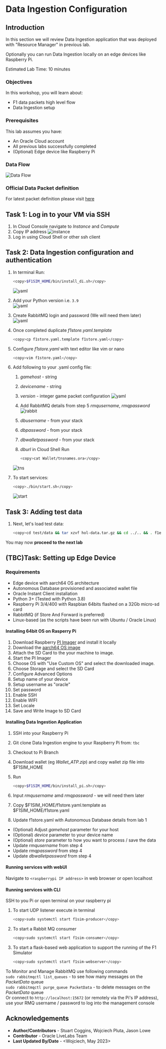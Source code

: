 # Data Ingestion Configuration

## Introduction

In this section we will review Data Ingestion application that was deployed with "Resource Manager" in previous lab.

Optionally you can run Data Ingestion locally on an edge devices like Raspberry Pi.

Estimated Lab Time: 10 minutes

### Objectives

In this workshop, you will learn about:

* F1 data packets high level flow
* Data Ingestion setup

### Prerequisites

This lab assumes you have:

* An Oracle Cloud account
* All previous labs successfully completed
* (Optional) Edge device like Raspberry Pi

### Data Flow

![Data Flow](images/flow.png)  

### Official Data Packet definition

For latest packet definition please visit [here](https://racinggames.gg/f1/f1-22-update-117-patch-notes/)

## Task 1: Log in to your VM via SSH

1. In Cloud Console navigate to _Instance_ and _Compute_
2. Copy IP address
   ![instance](images/instance.png)  
3. Log in using Cloud Shell or other ssh client

## Task 2: Data Ingestion configuration and authentication

1. In terminal Run:  

      ```bash
      <copy>$F1SIM_HOME/bin/install_di.sh</copy>
      ```

    ![yaml](images/install.gif)

2. Add your Python version i.e. `3.9`  
   ![yaml](images/python.gif)  
3. Create RabbitMQ login and password (We will need them later)  
   ![yaml](images/messaging.gif)
4. Once completed duplicate _f1store.yaml.template_

      ```bash
      <copy>cp f1store.yaml.template f1store.yaml</copy>
      ```

5. Configure _f1store.yaml_ with text editor like vim or nano  

      ```bash
      <copy>vim f1store.yaml</copy>
      ```

6. Add following to your .yaml config file:
   1. _gamehost_ - string
   2. _devicename_ - string
   3. _version_ - integer game packet configuration
    ![yaml](images/yaml.gif)  
   4. Add RabbitMQ details from step 5 _rmqusername_, _rmqpassword_
    ![rabbit](images/rabbit.gif)  
   5. _dbusername_ - from your stack
   6. _dbpassword_ - from your stack
   7. _dbwalletpassword_ - from your stack
   8. _dburl_ in Cloud Shell Run

      ```bash
      <copy>cat Wallet/tnsnames.ora</copy>
      ```

    ![tns](images/tns.png)

7. To start services:

      ```bash
      <copy>./bin/start.sh</copy>
      ```

   ![start](images/start.png)  

## Task 3: Adding test data

1. Next, let's load test data:

      ```bash
      <copy>cd test/data && tar xzvf hol-data.tar.gz && cd ../.. && . f1env.sh && python3.9 test/main.py localhost test/data/miami</copy>
      ```

You may now **proceed to the next lab**

## (TBC)Task: Setting up Edge Device

### Requirements

* Edge device with aarch64 OS architecture
* Autonomous Database provisioned and associated wallet file
* Oracle Instant Client installation
* Python 3+ (Tested with Python 3.8)
* Raspberry Pi 3/4/400 with Raspbian 64bits flashed on a 32Gb micro-sd card
* RabbitMQ (if Store And Forward is preferred)
* Linux-based (as the scripts have been run with Ubuntu / Oracle Linux)

#### Installing 64bit OS on Rasperry Pi

   1. Download Raspberry  [PI Imager](https://www.raspberrypi.com/software/) and install it locally 
   1. Download the [aarch64 OS image](https://downloads.raspberrypi.org/raspios_arm64/images/raspios_arm64-2022-09-26/2022-09-22-raspios-bullseye-arm64.img.xz)
   1. Attach the SD Card to the your machine to image.
   1. Start the PI Imager
   1. Choose OS with "Use Custom OS" and select the downloaded image.
   1. Choose Storage and select the SD Card
   1. Configure Advanced Options
   1. Setup name of your device
   1. Setup username as "oracle"
   1. Set password
   1. Enable SSH
   1. Enable WIFI
   1. Set Locale
   1. Save and Write Image to SD Card

#### Installing Data Ingestion Application

1. SSH into your Raspberry Pi
2. Git clone Data Ingestion engine to your Raspberry Pi from: `tbc`
3. Checkout to Pi Branch
4. Download wallet (eg _Wallet_ATP.zip_) and copy wallet zip file into $F1SIM_HOME
5. Run  

      ```bash
      <copy>$F1SIM_HOME/bin/install_pi.sh</copy>
      ```

6. Input _rmqusername_ amd _rmqpassword_ - we will need them later
7. Copy $F1SIM_HOME/f1store.yaml.template as $F1SIM_HOME/f1store.yaml
8. Update f1store.yaml with Autonomous Database details from lab 1

* (Optional) Adjust _gamehost_ parameter for your host
* (Optional) _device_ parameter to your device name
* (Optional) _store_ parameter to how you want to process / save the data
* Update _rmqusername_ from step 4
* Update _rmqpassword_ from step 4
* Update _dbwalletpassword_ from step 4

#### Running services with webUI

Navigate to `<raspberrypi IP address>` in web browser or open localhost

#### Running services with CLI

SSH to you Pi or open terminal on your raspberry pi

1. To start UDP listener execute in terminal  

      ```bash
      <copy>sudo systemctl start f1sim-producer</copy>
      ```

2. To start a Rabbit MQ consumer  

      ```bash
      <copy>sudo systemctl start f1sim-consumer</copy>
      ```

3. To start a flask-based web application to support the running of the F1 Simulator  

      ```bash
      <copy>sudo systemctl start f1sim-webserver</copy>
      ```

To Monitor and Manage RabbitMQ use following commands  
   `sudo rabbitmqctl list_queues` - to see how many messages on the _PacketData_ queue  
   `sudo rabbitmqctl purge_queue PacketData` - to delete messages on the _PacketData_ queue  
Or connect to `http://localhost:15672` (or remotely via the Pi's IP address), use your RMQ username / password to log into the management console

## Acknowledgements

- **Author/Contributors** -  Stuart Coggins, Wojciech Pluta, Jason Lowe
- **Contributor** - Oracle LiveLabs Team
- **Last Updated By/Date** - <Wojciech, May 2023>